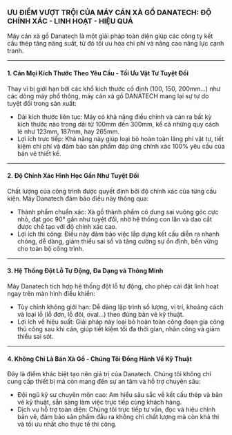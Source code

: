 ### **ƯU ĐIỂM VƯỢT TRỘI CỦA MÁY CÁN XÀ GỒ DANATECH: ĐỘ CHÍNH XÁC - LINH HOẠT - HIỆU QUẢ**

Máy cán xà gồ Danatech là một giải pháp toàn diện giúp các công ty kết cấu thép tăng năng suất, từ đó tối ưu hóa chi phí và nâng cao năng lực cạnh tranh.


---


#### 1. Cán Mọi Kích Thước Theo Yêu Cầu - Tối Ưu Vật Tư Tuyệt Đối

Thay vì bị giới hạn bởi các khổ kích thước cố định (100, 150, 200mm...) như các dòng máy phổ thông, máy cán xà gồ DANATECH mang lại sự tự do tuyệt đối trong sản xuất:



* Dải kích thước liên tục: Máy có khả năng điều chỉnh và cán ra bất kỳ kích thước nào trong dải từ 100mm đến 300mm, kể cả những quy cách lẻ như 123mm, 187mm, hay 265mm.
* Lợi ích trực tiếp: Khả năng này giúp loại bỏ hoàn toàn lãng phí vật tư, tiết kiệm chi phí và đảm bảo sản phẩm đáp ứng chính xác 100% yêu cầu của bản vẽ thiết kế.


---


#### 2. Độ Chính Xác Hình Học Gần Như Tuyệt Đối

Chất lượng của công trình được quyết định bởi độ chính xác của từng cấu kiện. Máy Danatech đảm bảo điều này thông qua:



* Thành phẩm chuẩn xác: Xà gồ thành phẩm có dung sai vuông góc cực nhỏ, đạt góc 90° gần như tuyệt đối, nhờ hệ thống con lăn và dao cắt được chế tạo với độ chính xác cao.
* Lợi ích thi công: Điều này đảm bảo việc lắp dựng kết cấu diễn ra nhanh chóng, dễ dàng, giảm thiểu sai số và tăng cường sự ổn định, bền vững cho toàn bộ công trình.


---


#### 3. Hệ Thống Đột Lỗ Tự Động, Đa Dạng và Thông Minh

Máy Danatech tích hợp hệ thống đột lỗ tự động, cho phép cài đặt linh hoạt ngay trên màn hình điều khiển:



* Tùy chỉnh không giới hạn: Dễ dàng lập trình số lượng, vị trí, khoảng cách và loại lỗ (lỗ đơn, lỗ đôi, oval...) theo đúng bản vẽ kỹ thuật.
* Lợi ích về hiệu suất: Giải pháp này loại bỏ hoàn toàn công đoạn gia công thủ công sau khi cán, giúp tiết kiệm tối đa thời gian, nhân công và giảm thiểu sai sót.


---


#### 4. Không Chỉ Là Bán Xà Gồ - Chúng Tôi Đồng Hành Về Kỹ Thuật

Đây là điểm khác biệt tạo nên giá trị của Danatech. Chúng tôi không chỉ cung cấp thiết bị mà còn mang đến sự an tâm và hỗ trợ chuyên sâu:



* Đội ngũ kỹ sư chuyên môn cao: Am hiểu sâu sắc về kết cấu thép và bản vẽ kỹ thuật, sẵn sàng làm việc trực tiếp cùng khách hàng.
* Dịch vụ hỗ trợ toàn diện: Chúng tôi trực tiếp tư vấn, đọc và hiệu chỉnh bản vẽ, đảm bảo sản phẩm đầu ra không chỉ chất lượng mà còn khả thi và tối ưu nhất cho thực tế thi công.